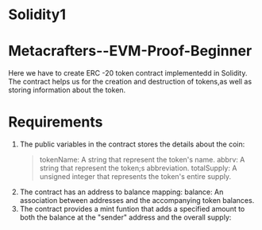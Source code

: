 # Solidity1
# Metacrafters--EVM-Proof-Beginner
Here we have to create ERC -20 token contract implementedd in Solidity. The contract helps us for the creation and destruction of tokens,as well as storing information about the token.

# Requirements
1. The public variables in the contract stores the details about the coin:
   >tokenName: A string that represent the token's name.
   >abbrv: A string that represent the token;s abbreviation.
   >totalSupply: A unsigned integer that represents the token's entire supply.
2. The contract has an address to balance mapping:
   balance: An association between addresses and the accompanying token balances.
3. The contract provides a mint funtion that adds a specified amount to both the balance at the "sender" address and the overall supply:

 
